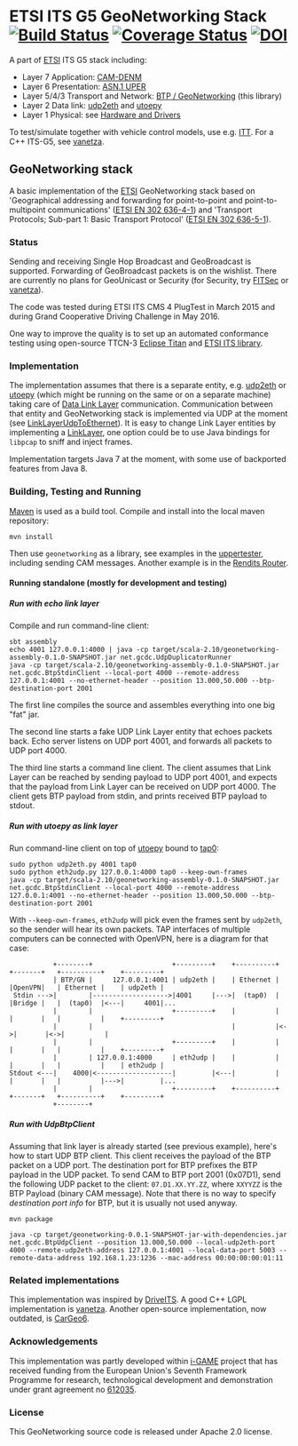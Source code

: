 # ETSI ITS G5 GeoNetworking Stack [![Build Status](https://travis-ci.org/alexvoronov/geonetworking.svg?branch=master)](https://travis-ci.org/alexvoronov/geonetworking) [![Coverage Status](https://coveralls.io/repos/alexvoronov/geonetworking/badge.svg)](https://coveralls.io/r/alexvoronov/geonetworking) [![DOI](https://zenodo.org/badge/doi/10.5281/zenodo.55650.svg)](http://dx.doi.org/10.5281/zenodo.55650)

A part of [ETSI](http://en.wikipedia.org/wiki/ETSI) ITS G5 stack including: 

* Layer 7 Application: [CAM-DENM](https://github.com/alexvoronov/camdenm)
* Layer 6 Presentation: [ASN.1 UPER](https://github.com/alexvoronov/gcdc-asn1) 
* Layer 5/4/3 Transport and Network: [BTP / GeoNetworking](https://github.com/alexvoronov/geonetworking) (this library)
* Layer 2 Data link: [udp2eth](https://github.com/jandejongh/udp2eth) and [utoepy](https://github.com/alexvoronov/utoepy)
* Layer 1 Physical: see [Hardware and Drivers](https://github.com/alexvoronov/geonetworking/blob/master/HARDWARE.md)

To test/simulate together with vehicle control models, use e.g. [ITT](https://github.com/alexvoronov/itt-gt). For a C++ ITS-G5, see [vanetza](https://github.com/riebl/vanetza).

## GeoNetworking stack

A basic implementation of the [ETSI](http://en.wikipedia.org/wiki/ETSI) GeoNetworking stack based on 'Geographical addressing and forwarding for point-to-point and point-to-multipoint communications' ([ETSI EN 302 636-4-1](http://webapp.etsi.org/wprogram/Report_WorkItem.asp?WKI_ID=38232)) and 'Transport Protocols; Sub-part 1: Basic Transport Protocol' ([ETSI EN 302 636-5-1](http://webapp.etsi.org/workprogram/Report_WorkItem.asp?WKI_ID=38233)).


### Status

Sending and receiving Single Hop Broadcast and GeoBroadcast is supported. Forwarding of GeoBroadcast packets is on the wishlist. There are currently no plans for GeoUnicast or Security (for Security, try [FITSec](https://github.com/fillabs/FITSec) or [vanetza](https://github.com/riebl/vanetza)).

The code was tested during ETSI ITS CMS 4 PlugTest in March 2015 and during Grand Cooperative Driving Challenge in May 2016.

One way to improve the quality is to set up an automated conformance testing using open-source TTCN-3 [Eclipse Titan](https://projects.eclipse.org/projects/tools.titan) and [ETSI ITS library](http://www.ttcn-3.org/index.php/development/devlibraries/devlib-libits).


### Implementation

The implementation assumes that there is a separate entity, e.g. [udp2eth](https://github.com/jandejongh/udp2eth) or [utoepy](https://github.com/alexvoronov/utoepy) (which might be running on the same or on a separate machine) taking care of [Data Link Layer](http://en.wikipedia.org/wiki/Data_link_layer) communication. Communication between that entity and GeoNetworking stack is implemented via UDP at the moment (see [LinkLayerUdpToEthernet](https://github.com/alexvoronov/geonetworking/blob/master/geonetworking/src/main/java/net/gcdc/geonetworking/LinkLayerUdpToEthernet.java)). It is easy to change Link Layer entities by implementing a [LinkLayer](https://github.com/alexvoronov/geonetworking/blob/master/geonetworking/src/main/java/net/gcdc/geonetworking/LinkLayer.java), one option could be to use Java bindings for `libpcap` to sniff and inject frames.

Implementation targets Java 7 at the moment, with some use of backported features from Java 8.


### Building, Testing and Running

[Maven](http://maven.apache.org/) is used as a build tool. Compile and install into the local maven repository:

```
mvn install
```

Then use `geonetworking` as a library, see examples in the [uppertester](https://github.com/alexvoronov/gn-uppertester), including sending CAM messages. Another example is in the [Rendits Router](https://github.com/rendits/router). 

#### Running standalone (mostly for development and testing)

##### Run with echo link layer
Compile and run command-line client:

```
sbt assembly
echo 4001 127.0.0.1:4000 | java -cp target/scala-2.10/geonetworking-assembly-0.1.0-SNAPSHOT.jar net.gcdc.UdpDuplicatorRunner
java -cp target/scala-2.10/geonetworking-assembly-0.1.0-SNAPSHOT.jar net.gcdc.BtpStdinClient --local-port 4000 --remote-address 127.0.0.1:4001 --no-ethernet-header --position 13.000,50.000 --btp-destination-port 2001
```
The first line compiles the source and assembles everything into one big "fat" jar. 

The second line starts a fake UDP Link Layer entity that echoes packets back. Echo server listens on UDP port 4001, and forwards all packets to UDP port 4000.

The third line starts a command line client. The client assumes that Link Layer can be reached by sending payload to UDP port 4001, and expects that the payload from Link Layer can be received on UDP port 4000. The client gets BTP payload from stdin, and prints received BTP payload to stdout.

##### Run with utoepy as link layer

Run command-line client on top of [utoepy](https://github.com/alexvoronov/utoepy) bound to [tap0](http://en.wikipedia.org/wiki/TUN/TAP):

```
sudo python udp2eth.py 4001 tap0
sudo python eth2udp.py 127.0.0.1:4000 tap0 --keep-own-frames
java -cp target/scala-2.10/geonetworking-assembly-0.1.0-SNAPSHOT.jar net.gcdc.BtpStdinClient --local-port 4000 --remote-address 127.0.0.1:4001 --no-ethernet-header --position 13.000,50.000 --btp-destination-port 2001
```

With `--keep-own-frames`, `eth2udp` will pick even the frames sent by `udp2eth`, so the sender will hear its own packets. TAP interfaces of multiple computers can be connected with OpenVPN, here is a diagram for that case:

```
           +--------+                    +---------+    +----------+   +-------+   +----------+    +---------+
           | BTP/GN |     127.0.0.1:4001 | udp2eth |    | Ethernet |   |OpenVPN|   | Ethernet |    | udp2eth |
 Stdin --->|        |------------------->|4001     |--->|  (tap0)  |   |Bridge |   |  (tap0)  |<---|     4001|...
           |        |                    +---------+    |          |   |       |   |          |    +---------+
           |        |                                   |          |<->|       |<->|          |               
           |        |                    +---------+    |          |   |       |   |          |    +---------+
           |        | 127.0.0.1:4000     | eth2udp |    |          |   |       |   |          |    | eth2udp |
Stdout <---|    4000|<-------------------|         |<---|          |   |       |   |          |--->|         |...
           |        |                    +---------+    +----------+   +-------+   +----------+    +---------+
           +--------+
```


##### Run with UdpBtpClient

Assuming that link layer is already started (see previous example), here's how to start UDP BTP client. This client receives the payload of the BTP packet on a UDP port. The destination port for BTP prefixes the BTP payload in the UDP packet. To send CAM to BTP port 2001 (0x07D1), send the following UDP packet to the client: ```07.D1.XX.YY.ZZ```, where ```XXYYZZ``` is the BTP Payload (binary CAM message). Note that there is no way to specify *destination port info* for BTP, but it is usually not used anyway.

```
mvn package

java -cp target/geonetworking-0.0.1-SNAPSHOT-jar-with-dependencies.jar net.gcdc.BtpUdpClient --position 13.000,50.000 --local-udp2eth-port 4000 --remote-udp2eth-address 127.0.0.1:4001 --local-data-port 5003 --remote-data-address 192.168.1.23:1236 --mac-address 00:00:00:00:01:11
```

### Related implementations

This implementation was inspired by [DriveITS](https://github.com/Dimme/driveits). A good C++ LGPL implementation is [vanetza](https://github.com/riebl/vanetza). Another open-source implementation, now outdated, is [CarGeo6](http://www.cargeo6.org/).


### Acknowledgements
This implementation was partly developed within [i-GAME](http://gcdc.net/i-game) project that has received funding from the European Union's Seventh Framework Programme for research, technological development and demonstration under grant agreement no [612035](http://cordis.europa.eu/project/rcn/110506_en.html).


### License

This GeoNetworking source code is released under Apache 2.0 license.
